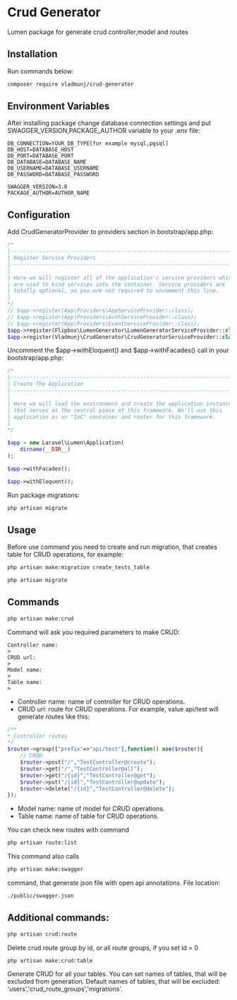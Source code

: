 
# Crud Generator

Lumen package for generate crud controller,model and routes
## Installation

Run commands below:

```bash
composer require vladmunj/crud-generator
```
## Environment Variables

After installing package change database connection settings and put SWAGGER_VERSION,PACKAGE_AUTHOR variable to your .env file:

`DB_CONNECTION=YOUR_DB_TYPE[for example mysql,pgsql]`\
`DB_HOST=DATABASE_HOST`\
`DB_PORT=DATABASE_PORT`\
`DB_DATABASE=DATABASE_NAME`\
`DB_USERNAME=DATABASE_USERNAME`\
`DB_PASSWORD=DATABASE_PASSWORD`

`SWAGGER_VERSION=3.0`\
`PACKAGE_AUTHOR=AUTHOR_NAME`

## Configuration

Add CrudGeneratorProvider to providers section in bootstrap/app.php:

```php
/*
|--------------------------------------------------------------------------
| Register Service Providers
|--------------------------------------------------------------------------
|
| Here we will register all of the application's service providers which
| are used to bind services into the container. Service providers are
| totally optional, so you are not required to uncomment this line.
|
*/
// $app->register(App\Providers\AppServiceProvider::class);
// $app->register(App\Providers\AuthServiceProvider::class);
// $app->register(App\Providers\EventServiceProvider::class);
$app->register(Flipbox\LumenGenerator\LumenGeneratorServiceProvider::class);
$app->register(Vladmunj\CrudGenerator\CrudGeneratorServiceProvider::class);
```

Uncomment the $app->withEloquent() and $app->withFacades() call in your bootstrap/app.php:

```php
/*
|--------------------------------------------------------------------------
| Create The Application
|--------------------------------------------------------------------------
|
| Here we will load the environment and create the application instance
| that serves as the central piece of this framework. We'll use this
| application as an "IoC" container and router for this framework.
|
*/

$app = new Laravel\Lumen\Application(
    dirname(__DIR__)
);

$app->withFacades();

$app->withEloquent();
```

Run package migrations:
```bash
php artisan migrate
```

## Usage

Before use command you need to create and run migration, that creates table for CRUD operations, for example:
```bash
php artisan make:migration create_tests_table
```
```bash
php artisan migrate
```
## Commands
```bash
php artisan make:crud
```
Command will ask you required parameters to make CRUD:

`Controller name:`\
`>`\
`CRUD url:`\
`>`\
`Model name:`\
`>`\
`Table name:`\
`>`

- Controller name: name of controller for CRUD operations.
- CRUD url: route for CRUD operations. For example, value api/test will generate routes like this:
```php
/**
* Controller routes
*/
$router->group(["prefix"=>"api/test"],function() use($router){
    // CRUD
    $router->post("/","TestController@create");
    $router->get("/","TestController@all");
    $router->get("/{id}","TestController@get");
    $router->put("/{id}","TestController@update");
    $router->delete("/{id}","TestController@delete");
});
```
- Model name: name of model for CRUD operations.
- Table name: name of table for CRUD operations.

You can check new routes with command
```bash
php artisan route:list
```

This command also calls
```bash
php artisan make:swagger
```
command, that generate json file with open api annotations. File location:
```bash
./public/swagger.json
```

## Additional commands:
```bash
php artisan crud:route
```
Delete crud route group by id, or all route groups, if you set id = 0

```bash
php artisan make:crud:table
```
Generate CRUD for all your tables. You can set names of tables, that will be excluded from generation.
Default names of tables, that will be excluded: 'users','crud_route_groups','migrations'.
